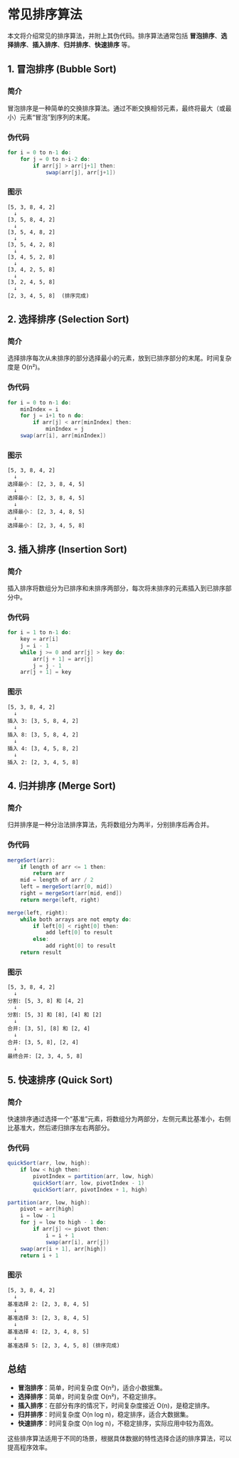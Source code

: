 
# 常见排序算法

本文将介绍常见的排序算法，并附上其伪代码。排序算法通常包括 **冒泡排序**、**选择排序**、**插入排序**、**归并排序**、**快速排序** 等。

## 1. 冒泡排序 (Bubble Sort)

### 简介
冒泡排序是一种简单的交换排序算法。通过不断交换相邻元素，最终将最大（或最小）元素“冒泡”到序列的末尾。

### 伪代码
```java
for i = 0 to n-1 do:
    for j = 0 to n-i-2 do:
        if arr[j] > arr[j+1] then:
            swap(arr[j], arr[j+1])
```

### 图示
```plaintext
[5, 3, 8, 4, 2]
  ↓
[3, 5, 8, 4, 2]
  ↓
[3, 5, 4, 8, 2]
  ↓
[3, 5, 4, 2, 8]
  ↓
[3, 4, 5, 2, 8]
  ↓
[3, 4, 2, 5, 8]
  ↓
[3, 2, 4, 5, 8]
  ↓
[2, 3, 4, 5, 8]  (排序完成)
```

## 2. 选择排序 (Selection Sort)

### 简介
选择排序每次从未排序的部分选择最小的元素，放到已排序部分的末尾。时间复杂度是 O(n²)。

### 伪代码
```java
for i = 0 to n-1 do:
    minIndex = i
    for j = i+1 to n do:
        if arr[j] < arr[minIndex] then:
            minIndex = j
    swap(arr[i], arr[minIndex])
```

### 图示
```plaintext
[5, 3, 8, 4, 2]
  ↓
选择最小： [2, 3, 8, 4, 5]
  ↓
选择最小： [2, 3, 8, 4, 5]
  ↓
选择最小： [2, 3, 4, 8, 5]
  ↓
选择最小： [2, 3, 4, 5, 8]
```

## 3. 插入排序 (Insertion Sort)

### 简介
插入排序将数组分为已排序和未排序两部分，每次将未排序的元素插入到已排序部分中。

### 伪代码
```java
for i = 1 to n-1 do:
    key = arr[i]
    j = i - 1
    while j >= 0 and arr[j] > key do:
        arr[j + 1] = arr[j]
        j = j - 1
    arr[j + 1] = key
```

### 图示
```plaintext
[5, 3, 8, 4, 2]
  ↓
插入 3: [3, 5, 8, 4, 2]
  ↓
插入 8: [3, 5, 8, 4, 2]
  ↓
插入 4: [3, 4, 5, 8, 2]
  ↓
插入 2: [2, 3, 4, 5, 8]
```

## 4. 归并排序 (Merge Sort)

### 简介
归并排序是一种分治法排序算法，先将数组分为两半，分别排序后再合并。

### 伪代码
```java
mergeSort(arr):
    if length of arr <= 1 then:
        return arr
    mid = length of arr / 2
    left = mergeSort(arr[0, mid])
    right = mergeSort(arr[mid, end])
    return merge(left, right)

merge(left, right):
    while both arrays are not empty do:
        if left[0] < right[0] then:
            add left[0] to result
        else:
            add right[0] to result
    return result
```

### 图示
```plaintext
[5, 3, 8, 4, 2]
  ↓
分割: [5, 3, 8] 和 [4, 2]
  ↓
分割: [5, 3] 和 [8], [4] 和 [2]
  ↓
合并: [3, 5], [8] 和 [2, 4]
  ↓
合并: [3, 5, 8], [2, 4]
  ↓
最终合并: [2, 3, 4, 5, 8]
```

## 5. 快速排序 (Quick Sort)

### 简介
快速排序通过选择一个“基准”元素，将数组分为两部分，左侧元素比基准小，右侧比基准大，然后递归排序左右两部分。

### 伪代码
```java
quickSort(arr, low, high):
    if low < high then:
        pivotIndex = partition(arr, low, high)
        quickSort(arr, low, pivotIndex - 1)
        quickSort(arr, pivotIndex + 1, high)

partition(arr, low, high):
    pivot = arr[high]
    i = low - 1
    for j = low to high - 1 do:
        if arr[j] <= pivot then:
            i = i + 1
            swap(arr[i], arr[j])
    swap(arr[i + 1], arr[high])
    return i + 1
```

### 图示
```plaintext
[5, 3, 8, 4, 2]
  ↓
基准选择 2: [2, 3, 8, 4, 5]
  ↓
基准选择 3: [2, 3, 8, 4, 5]
  ↓
基准选择 4: [2, 3, 4, 8, 5]
  ↓
基准选择 5: [2, 3, 4, 5, 8] (排序完成)
```

## 总结

- **冒泡排序**：简单，时间复杂度 O(n²)，适合小数据集。
- **选择排序**：简单，时间复杂度 O(n²)，不稳定排序。
- **插入排序**：在部分有序的情况下，时间复杂度接近 O(n)，是稳定排序。
- **归并排序**：时间复杂度 O(n log n)，稳定排序，适合大数据集。
- **快速排序**：时间复杂度 O(n log n)，不稳定排序，实际应用中较为高效。

这些排序算法适用于不同的场景，根据具体数据的特性选择合适的排序算法，可以提高程序效率。

